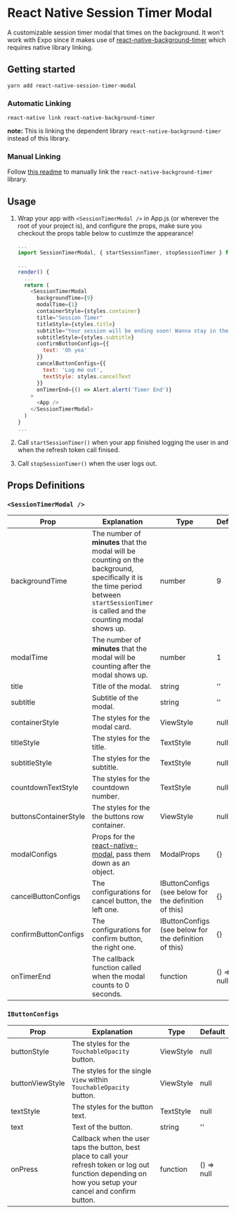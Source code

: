 # React Native Session Timer Modal

A customizable session timer modal that times on the background. It won't work with Expo since it makes use of [react-native-background-timer](https://github.com/ocetnik/react-native-background-timer) which requires native library linking.

## Getting started

`yarn add react-native-session-timer-modal`

### Automatic Linking

`react-native link react-native-background-timer`

**note:** This is linking the dependent library `react-native-background-timer` instead of this library.

### Manual Linking

Follow [this readme](https://github.com/ocetnik/react-native-background-timer/blob/master/README.md) to manually link the `react-native-background-timer` library.

## Usage

1. Wrap your app with `<SessionTimerModal />` in App.js (or wherever the root of your project is), and configure the props, make sure you checkout the props table below to custimze the appearance!

   ```javascript
   ...
   import SessionTimerModal, { startSessionTimer, stopSessionTimer } from 'react-native-session-timer-modal';

   ...
   render() {
     ...
     return (
       <SessionTimerModal
         backgroundTime={9}
         modalTime={1}
         containerStyle={styles.container}
         title="Session Timer"
         titleStyle={styles.title}
         subtitle="Your session will be ending soon! Wanna stay in the app?"
         subtitleStyle={styles.subtitle}
         confirmButtonConfigs={{
           text: 'Oh yea'
         }}
         cancelButtonConfigs={{
           text: 'Log me out',
           textStyle: styles.cancelText
         }}
         onTimerEnd={() => Alert.alert('Timer End')}
       >
         <App />
       </SessionTimerModal>
     )
   }
   ...
   ```

2. Call `startSessionTimer()` when your app finished logging the user in and when the refresh token call finised.

3. Call `stopSessionTimer()` when the user logs out.

## Props Definitions

### `<SessionTimerModal />`

| Prop                  | Explanation                                                                                                                                                                            | Type                                                  | Default    |
| --------------------- | -------------------------------------------------------------------------------------------------------------------------------------------------------------------------------------- | ----------------------------------------------------- | ---------- |
| backgroundTime        | The number of **minutes** that the modal will be counting on the background, specifically it is the time period between `startSessionTimer` is called and the counting modal shows up. | number                                                | 9          |
| modalTime             | The number of **minutes** that the modal will be counting after the modal shows up.                                                                                                    | number                                                | 1          |
| title                 | Title of the modal.                                                                                                                                                                    | string                                                | ''         |
| subtitle              | Subtitle of the modal.                                                                                                                                                                 | string                                                | ''         |
| containerStyle        | The styles for the modal card.                                                                                                                                                         | ViewStyle                                             | null       |
| titleStyle            | The styles for the title.                                                                                                                                                              | TextStyle                                             | null       |
| subtitleStyle         | The styles for the subtitle.                                                                                                                                                           | TextStyle                                             | null       |
| countdownTextStyle    | The styles for the countdown number.                                                                                                                                                   | TextStyle                                             | null       |
| buttonsContainerStyle | The styles for the the buttons row container.                                                                                                                                          | ViewStyle                                             | null       |
| modalConfigs          | Props for the [react-native-modal](https://github.com/react-native-community/react-native-modal#available-props), pass them down as an object.                                         | ModalProps                                            | {}         |
| cancelButtonConfigs   | The configurations for cancel button, the left one.                                                                                                                                    | IButtonConfigs (see below for the definition of this) | {}         |
| confirmButtonConfigs  | The configurations for confirm button, the right one.                                                                                                                                  | IButtonConfigs (see below for the definition of this) | {}         |
| onTimerEnd            | The callback function called when the modal counts to 0 seconds.                                                                                                                       | function                                              | () => null |

### `IButtonConfigs`

| Prop            | Explanation                                                                                                                                                  | Type      | Default    |
| --------------- | ------------------------------------------------------------------------------------------------------------------------------------------------------------ | --------- | ---------- |
| buttonStyle     | The styles for the `TouchableOpacity` button.                                                                                                                | ViewStyle | null       |
| buttonViewStyle | The styles for the single `View` within `TouchableOpacity` button.                                                                                           | ViewStyle | null       |
| textStyle       | The styles for the button text.                                                                                                                              | TextStyle | null       |
| text            | Text of the button.                                                                                                                                          | string    | ''         |
| onPress         | Callback when the user taps the button, best place to call your refresh token or log out function depending on how you setup your cancel and confirm button. | function  | () => null |

